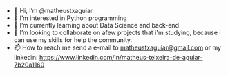 - 👋 Hi, I’m @matheustxaguiar
- 👀 I’m interested in Python programming
- 🌱 I’m currently learning about Data Science and back-end
- 💞️ I’m looking to collaborate on afew projects that i'm studying, because i can use my skills for help the community.  
- 📫 How to reach me send a e-mail to matheustxaguiar@gmail.com 
  or my linkedin: https://www.linkedin.com/in/matheus-teixeira-de-aguiar-7b20a1160

<!---
matheustxaguiar/matheustxaguiar is a ✨ special ✨ repository because its `README.md` (this file) appears on your GitHub profile.
You can click the Preview link to take a look at your changes.
--->
